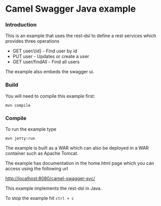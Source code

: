 # Camel Swagger Java example

### Introduction
This is an example that uses the rest-dsl to define a rest services which provides three operations

- GET user/{id}     - Find user by id
- PUT user          - Updates or create a user
- GET user/findAll  - Find all users

The example also embeds the swagger ui.

### Build
You will need to compile this example first:

`mvn compile`

### Compile
To run the example type

`mvn jetty:run`

The example is built as a WAR which can also be deployed in a WAR container such as Apache Tomcat.

The example has documentation in the home.html page which you can access using the following url

<http://localhost:8080/camel-swagger-svc/>

This example implements the rest-dsl in Java.

To stop the example hit `ctrl + c`
